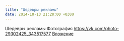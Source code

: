 ```yaml
---
title: "Шедевры рекламы"
date: 2014-10-13 21:20:00 +0300
---
```


Шедевры рекламы
Фотография
<a class="vk-attach" href="https://vk.com/photo-29302425_343517577">https://vk.com/photo-29302425_343517577</a>
<a class="vk-attach" href="https://vk.com/photo-29302425_343517577">Вложение</a>
